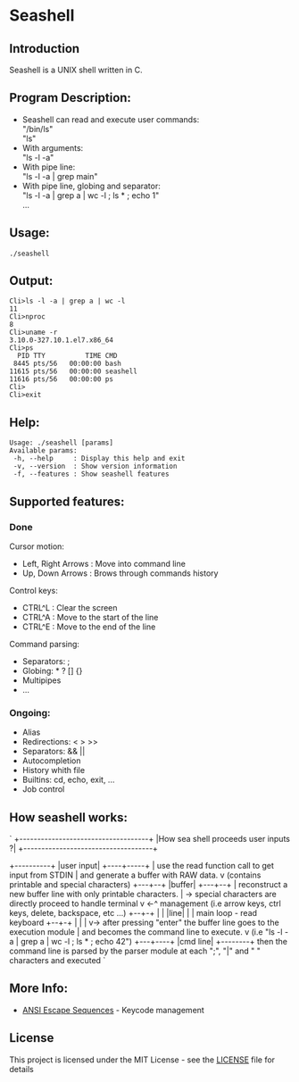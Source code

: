 # Seashell
## Introduction

Seashell is a UNIX shell written in C.

## Program Description:

- Seashell can read and execute user commands:</br>
"/bin/ls"</br>
"ls"
- With arguments:</br>
"ls -l -a"
- With pipe line:</br>
"ls -l -a | grep main"
- With pipe line, globing and separator:</br>
"ls -l -a | grep a | wc -l ; ls * ; echo 1"</br>
...

## Usage:

```
./seashell
```

## Output:

```
Cli>ls -l -a | grep a | wc -l
11
Cli>nproc
8
Cli>uname -r
3.10.0-327.10.1.el7.x86_64
Cli>ps
  PID TTY          TIME CMD
 8445 pts/56   00:00:00 bash
11615 pts/56   00:00:00 seashell
11616 pts/56   00:00:00 ps
Cli>
Cli>exit
```

## Help:

```
Usage: ./seashell [params]
Available params:
 -h, --help     : Display this help and exit
 -v, --version  : Show version information
 -f, --features : Show seashell features
```

## Supported features:

### Done
Cursor motion:
- Left, Right Arrows : Move into command line
- Up, Down Arrows : Brows through commands history

Control keys:
- CTRL^L : Clear the screen
- CTRL^A : Move to the start of the line
- CTRL^E : Move to the end of the line

Command parsing:
- Separators: ;
- Globing: * ? [] {}
- Multipipes
- ...

### Ongoing:
- Alias
- Redirections: < > >>
- Separators: && ||
- Autocompletion
- History whith file
- Builtins: cd, echo, exit, ...
- Job control

## How seashell works:

`
+------------------------------------+
|How sea shell proceeds user inputs ?|
+------------------------------------+

+----------+
|user input|
+----+-----+
     |            use the read function call to get input from STDIN
     |            and generate a buffer with RAW data.
     v            (contains printable and special characters)
 +---+--+
 |buffer|
 +---+--+
     |            reconstruct a new buffer line with only printable characters.
     |            -> special characters are directly proceed to handle terminal
     v    <-^     management (i.e arrow keys, ctrl keys, delete, backspace, etc ...)
  +--+-+  | |
  |line|  | |     main loop - read keyboard
  +--+-+  | |
     |    v->     after pressing "enter" the buffer line goes to the execution module
     |            and becomes the command line to execute.
     v            (i.e "ls -l -a | grep a | wc -l ; ls * ; echo 42")
 +---+----+
 |cmd line|
 +--------+
                  then the command line is parsed by the parser module at each
                  ";", "|" and " " characters and executed
`

## More Info:
* [ANSI Escape Sequences](http://ascii-table.com/ansi-escape-sequences.php) - Keycode management

## License

This project is licensed under the MIT License - see the [LICENSE](LICENSE) file for details
